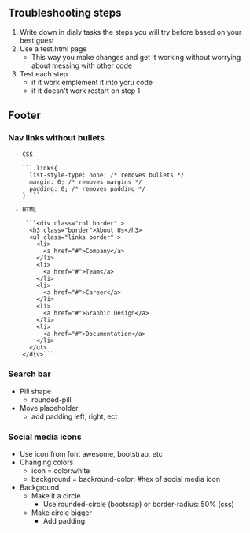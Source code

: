 ## Troubleshooting steps

  1. Write down in dialy tasks the steps you will try before based on your best guest
  2. Use a test.html page
      - This way you make changes and get it working without worrying about messing with other code
  3. Test each step
      - if it work emplement it into yoru code
      - if it doesn't work restart on step 1

## Footer

### Nav links without bullets
      - CSS
     
        ```.links{
          list-style-type: none; /* removes bullets */
          margin: 0; /* removes margins */
          padding: 0; /* removes padding */
        } ```
        
      - HTML
         
         ```<div class="col border" >
          <h3 class="border">About Us</h3>
          <ul class="links border" >
            <li>
              <a href="#">Company</a>
            </li>
            <li>
              <a href="#">Team</a>
            </li>
            <li>
              <a href="#">Career</a>
            </li>
            <li>
              <a href="#">Graphic Design</a>
            </li>
            <li>
              <a href="#">Documentation</a>
            </li>
          </ul>
        </div>```
        
  
### Search bar
  - Pill shape
      - rounded-pill
  - Move placeholder
      - add padding left, right, ect

### Social media icons
  - Use icon from font awesome, bootstrap, etc
  - Changing colors
      - icon = color:white
      - background = backround-color: #hex of social media icon
  - Background 
      - Make it a circle
          - Use rounded-circle (bootsrap) or border-radius: 50% (css)
      - Make circle bigger
          - Add padding 
  



